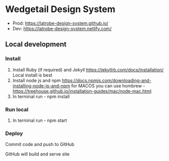 # Wedgetail Design System

- Prod: https://latrobe-design-system.github.io/
- Dev: https://latrobe-design-system.netlify.com/

## Local development
### Install
1. Install Ruby (if required) and Jekyll https://jekyllrb.com/docs/installation/
Local install is best
2. Install node js and npm 
https://docs.npmjs.com/downloading-and-installing-node-js-and-npm
for MACOS you can use hombrew - https://treehouse.github.io/installation-guides/mac/node-mac.html
3. In terminal run - npm install
### Run local
1. In terminal run - npm start
 
### Deploy
Commit code and push to GitHub

GitHub will build and serve site
